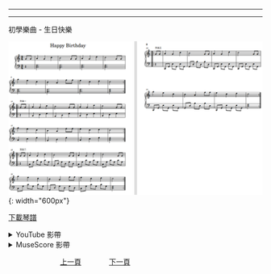 ﻿---

---
初學樂曲 - 生日快樂

![生日快樂](/assets/Piano/B-HappyBirthday.png){: width="600px"}

<a href="/assets/Piano/B-HappyBirthday.pdf" target="_blank">下載琴譜</a>

<details>
  <summary>YouTube 影帶</summary>
<ol>
<iframe width="560" height="315" src="https://www.youtube.com/embed/WQR8uVktMfg" title="生日快樂" frameborder="0" allow="accelerometer; autoplay; clipboard-write; encrypted-media; gyroscope; picture-in-picture; web-share" allowfullscreen></iframe>

</ol>
</details>

<details>
  <summary>MuseScore 影帶</summary>
<ol>
<a href="https://musescore.com/user/65457238/scores/10822369?share=copy_link" target="_blank">Open to Play</a>
</ol>
</details>


&nbsp;&nbsp;&nbsp;&nbsp;&nbsp;&nbsp;&nbsp;&nbsp;&nbsp;&nbsp;&nbsp;&nbsp;
&nbsp;&nbsp;&nbsp;&nbsp;&nbsp;&nbsp;&nbsp;&nbsp;&nbsp;&nbsp;&nbsp;&nbsp;
[上一頁](B-SantaLucia)
&nbsp;&nbsp;&nbsp;&nbsp;&nbsp;&nbsp;&nbsp;&nbsp;&nbsp;&nbsp;&nbsp;&nbsp;
[下一頁](B-Bohemian)










